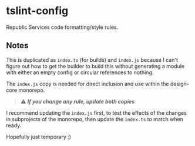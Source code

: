# tslint-config

Republic Services code formatting/style rules.

## Notes

This is duplicated as `index.ts` (for builds) and `index.js` because I can't figure out how to get the builder to build this without generating a module with either an empty config or circular references to nothing.

The `index.js` copy is needed for direct inclusion and use within the design-core monorepo.

> ⚠️ ***If you change any rule, update both copies***

I recommend updating the `index.js` first, to test the effects of the changes in subprojects of the monorepo, then update the `index.ts` to match when ready.

Hopefully just temporary :)
